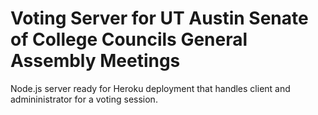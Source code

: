 # Voting Server for UT Austin Senate of College Councils General Assembly Meetings

Node.js server ready for Heroku deployment that handles client and admininistrator for a voting session.

